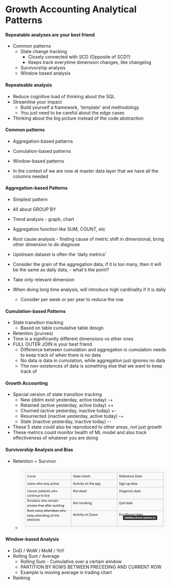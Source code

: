 # Growth Accounting Analytical Patterns

#### Repeatable analyses are your best friend
- Common patterns 
    - State change tracking
        - Closely connected with SCD (Opposite of SCD?)
        - Keeps track everytime dimension changes, like changelog
    - Survivorship analysis
    - Window based analysis

#### Repeateable analysis
- Reduce cognitive load of thinking about the SQL
- Streamline your impact
    - Build yourself a framework, 'template' and methodology
    - You just need to be careful about the edge cases
- Thinking about the big picture instead of the code abstraction

#### Common patterns
- Aggregation-based patterns
- Cumulation-based patterns
- Window-based patterns

- In the context of we are now at master data layer that we have all the columns needed

#### Aggregation-based Patterns
- Simplest pattern
- All about GROUP BY
- Trend analysis - graph, chart
- Aggregation function like SUM, COUNT, etc
- Root cause analysis - finding cause of metric shift in dimensional, bring other dimension to do diagnose
- Upstream dataset is often the 'daily metrics'

- Consider the grain of the aggregation data, if it is too many, then it will be the same as daily data, - what's the point?
- Take only relevant dimension
- When doing long time analysis, will introduce high cardinality if it is daily
    - Consider per week or per year to reduce the row

#### Cumulation-based Patterns
- State transition tracking
    - Based on table cumulative table design
- Retention (jcurves)
- Time is a significantly different dimensions vs other ones
- FULL OUTER JOIN is your best friend
    - Difference between cumulation and aggregation is cumulation needs to keep track of when there is no data
    - No data is data in cumulation, while aggregation just ignores no data
    - The non-existences of data is something else that we want to keep track of

#### Growth Accounting
- Special version of state transition tracking
    - New (didnt exist yesterday, active today)         -+
    - Retained (active yesterday, active today)         ++
    - Churned (active yesterday, inactive today)        +-
    - Resurrected (inactive yesterday, active today)    -+
    - Stale (inactive yesterday, inactive today)        --
- These 5 state could also be reproduced to other areas, not just growth
- These metrics could monitor health of ML model and also track effectiveness of whatever you are doing

#### Survivorship Analysis and Bias
- Retention = Survivor

    - ![alt text](image.png)

#### Window-based Analysis
- DoD / WoW / MoM / YoY
- Rolling Sum / Average
    - Rolling Sum - Cumulative over a certain window
    - PARTITION BY ROWS BETWEEN PRECEDING AND CURRENT ROW
    - Example is moving average in trading chart
- Ranking